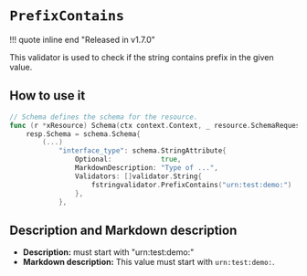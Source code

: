 # `PrefixContains`

!!! quote inline end "Released in v1.7.0"

This validator is used to check if the string contains prefix in the given value.

## How to use it

```go
// Schema defines the schema for the resource.
func (r *xResource) Schema(ctx context.Context, _ resource.SchemaRequest, resp *resource.SchemaResponse) {
    resp.Schema = schema.Schema{
        (...)
            "interface_type": schema.StringAttribute{
                Optional:            true,
                MarkdownDescription: "Type of ...",
                Validators: []validator.String{
                    fstringvalidator.PrefixContains("urn:test:demo:")
                },
            },
```

## Description and Markdown description

* **Description:**
must start with "urn:test:demo:"
* **Markdown description:**
This value must start with `urn:test:demo:`.
